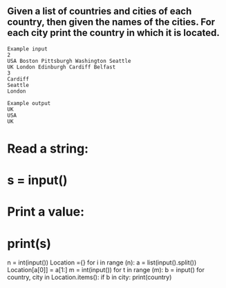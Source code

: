 ## Given a list of countries and cities of each country, then given the names of the cities. For each city print the country in which it is located.

```
Example input
2
USA Boston Pittsburgh Washington Seattle
UK London Edinburgh Cardiff Belfast
3
Cardiff
Seattle
London

Example output
UK
USA
UK
```
# Read a string:
# s = input()
# Print a value:
# print(s)
n = int(input())
Location ={}
for i in range (n):
    a = list(input().split())
    Location[a[0]] = a[1:]
m = int(input())
for t in range (m):
    b = input()
    for country, city in Location.items():
        if b in city:
            print(country)

